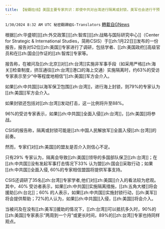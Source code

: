 ```yaml
---
title: 【秘翻在线】美国主要专家共识：即使中共对台湾进行隔离或封锁，美军也会进行干预
---
```

`1/30/2024 8:32 AM UTC 秘密翻譯組G-Translators` [轉載自GNews](https://gnews.org/articles/2265568)

根据[[zh:华盛顿]][[zh:外交政策]][[zh:智库]][[zh:战略与国际研究中心]]（Center for Strategic & International Studies，简称CSIS）于[[zh:1月22日]]发布的一份报告，报告对52位[[zh:美国]]专家进行了调研，包括学者、[[zh:美国政府]]高级官员和在[[zh:国会]]作证的[[zh:智库]]专家等。

报告称，在被问及[[zh:北京]]对[[zh:台湾]]实施非军事手段（如采用严格[[zh:海关]]检查制度，挤压通往[[zh:台湾]]港口的海上交通）实施隔离时，约63%的受访专家表示至少“中等程度地相信”[[zh:美国]]军方会介入。

如果[[zh:中共国]]以海军保卫包围[[zh:台湾]]，进行海上封锁，则79%的专家认为[[zh:美国]]军方会介入。

如果封锁还包括对[[zh:台湾]]发动打击，这一比例将升至88%。

96%的受访专家表示，如果[[zh:中共国]]全面入侵[[zh:台湾]]，[[zh:美国]]将参战。

CSIS的报告称，隔离或封锁可能是[[zh:中国人民解放军]]全面入侵[[zh:台湾]]的前奏。

然而，专家们对[[zh:美国]]的盟友是否介入则信心不足。

只有29% 专家认为，隔离会导致[[zh:美国]]领导的多国部队保卫[[zh:台湾]]；在[[zh:中共国]]没有发起军事打击情况下33% 认为盟[[zh:国会]]采取行动；如果[[zh:中共国]]全面入侵, 60%的专家相信盟国将提供军事支持。

CSIS还调研了35名[[zh:台湾]]专家学者,他们对[[zh:美国]]介入的看法较为悲观。其中，40% 受访者表示，如果[[zh:中共国]]实施隔离措施，[[zh:五角大楼]]将会援助[[zh:台北]]；60% 的人表示，如果[[zh:中共国]]实施封锁行动，[[zh:美军]]将会提供帮助；72%的人认为，如果[[zh:中共国]]入侵，[[zh:美国]]将会介入。

当被问及在没有[[zh:美军]]援助的情况下，[[zh:台湾]]可以抵抗多久时，90%的[[zh:美国]]专家表示“两周到一个月”或更长时间，89%的[[zh:台湾]]专家也持同样观点。
